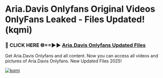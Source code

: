 # Aria.Davis Onlyfans Original Videos 0nlyFans Leaked - Files Updated! (kqmi)

<h3>🔴 CLICK HERE 🌐==►► <a href="https://tinyurl.com/ehrbuxhb" rel="nofollow">Aria.Davis Onlyfans Updated Files</a></h3>

Get Aria.Davis Onlyfans and all content. Now you can access all videos and pictures of Aria.Davis Onlyfans. New Updated Files 2025!

[![kqmi](https://i.imgur.com/lVYEuWS.gif)](https://tinyurl.com/ehrbuxhb)

